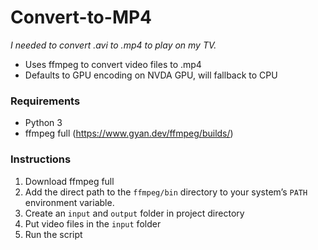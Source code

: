 # Convert-to-MP4
_I needed to convert .avi to .mp4 to play on my TV._
* Uses ffmpeg to convert video files to .mp4
* Defaults to GPU encoding on NVDA GPU, will fallback to CPU

### Requirements
* Python 3
* ffmpeg full (https://www.gyan.dev/ffmpeg/builds/)

### Instructions
1. Download ffmpeg full
2. Add the direct path to the `ffmpeg/bin` directory to your system’s `PATH` environment variable.
3. Create an `input` and `output` folder in project directory
4. Put video files in the `input` folder
5. Run the script
